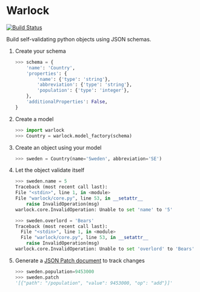# Warlock

[![Build Status](https://travis-ci.org/bcwaldon/warlock.svg?branch=master)](https://travis-ci.org/bcwaldon/warlock)

Build self-validating python objects using JSON schemas.

1) Create your schema

    ```python
    >>> schema = {
        'name': 'Country',
        'properties': {
            'name': {'type': 'string'},
            'abbreviation': {'type': 'string'},
            'population': {'type': 'integer'},
        },
        'additionalProperties': False,
    }
    ```

2) Create a model

    ```python
    >>> import warlock
    >>> Country = warlock.model_factory(schema)
    ```

3) Create an object using your model

    ```python
    >>> sweden = Country(name='Sweden', abbreviation='SE')
    ```

4) Let the object validate itself

    ```python
    >>> sweden.name = 5
    Traceback (most recent call last):
    File "<stdin>", line 1, in <module>
    File "warlock/core.py", line 53, in __setattr__
        raise InvalidOperation(msg)
    warlock.core.InvalidOperation: Unable to set 'name' to '5'

    >>> sweden.overlord = 'Bears'
    Traceback (most recent call last):
      File "<stdin>", line 1, in <module>
      File "warlock/core.py", line 53, in __setattr__
        raise InvalidOperation(msg)
    warlock.core.InvalidOperation: Unable to set 'overlord' to 'Bears'
    ```

5) Generate a [JSON Patch document](http://tools.ietf.org/html/draft-ietf-appsawg-json-patch) to track changes

    ```python
    >>> sweden.population=9453000
    >>> sweden.patch
    '[{"path": "/population", "value": 9453000, "op": "add"}]'
    ```
